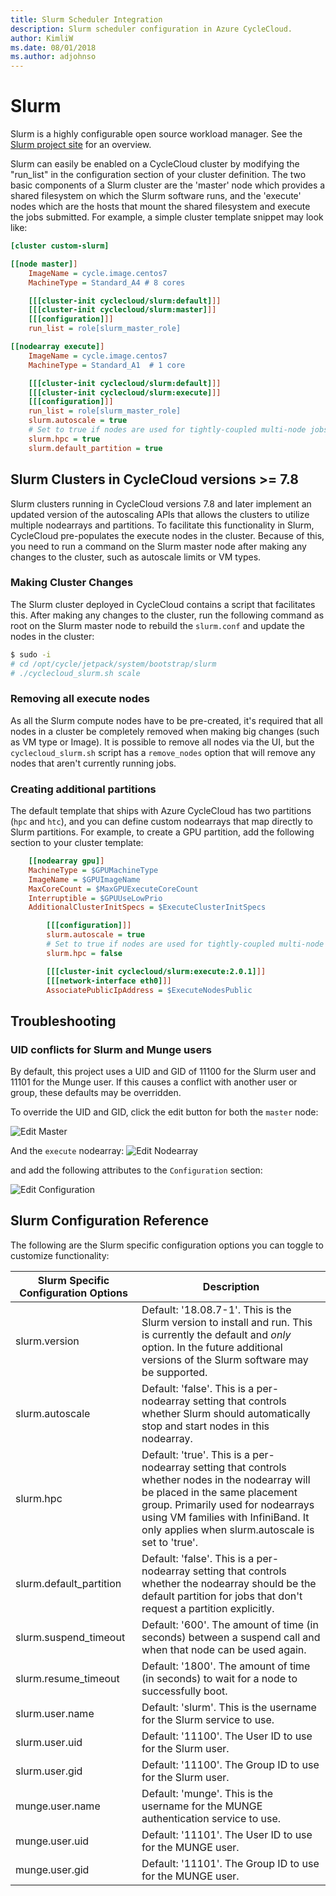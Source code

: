 ```yaml
---
title: Slurm Scheduler Integration
description: Slurm scheduler configuration in Azure CycleCloud.
author: KimliW
ms.date: 08/01/2018
ms.author: adjohnso
---
```


# Slurm

Slurm is a highly configurable open source workload manager. See the [Slurm project site](https://www.schedmd.com/) for an overview.

Slurm can easily be enabled on a CycleCloud cluster by modifying the "run_list" in the configuration section of your cluster definition. The two basic components of a Slurm cluster are the 'master' node which provides a shared filesystem on which the Slurm software runs, and the 'execute' nodes which are the hosts that mount the shared filesystem and execute the jobs submitted. For example, a simple cluster template snippet may look like:

``` ini
[cluster custom-slurm]

[[node master]]
    ImageName = cycle.image.centos7
    MachineType = Standard_A4 # 8 cores

    [[[cluster-init cyclecloud/slurm:default]]]
    [[[cluster-init cyclecloud/slurm:master]]]
    [[[configuration]]]
    run_list = role[slurm_master_role]

[[nodearray execute]]
    ImageName = cycle.image.centos7
    MachineType = Standard_A1  # 1 core

    [[[cluster-init cyclecloud/slurm:default]]]
    [[[cluster-init cyclecloud/slurm:execute]]]
    [[[configuration]]]
    run_list = role[slurm_master_role]
    slurm.autoscale = true
    # Set to true if nodes are used for tightly-coupled multi-node jobs
    slurm.hpc = true
    slurm.default_partition = true
```

## Slurm Clusters in CycleCloud versions >= 7.8
Slurm clusters running in CycleCloud versions 7.8 and later implement an updated version of the autoscaling APIs that allows the clusters to utilize multiple nodearrays and partitions. To facilitate this functionality in Slurm, CycleCloud pre-populates the execute nodes in the cluster. Because of this, you need to run a command on the Slurm master node after making any changes to the cluster, such as autoscale limits or VM types.

### Making Cluster Changes
The Slurm cluster deployed in CycleCloud contains a script that facilitates this. After making any changes to the cluster, run the following command as root on the Slurm master node to rebuild the `slurm.conf` and update the nodes in the cluster:

``` bash
$ sudo -i
# cd /opt/cycle/jetpack/system/bootstrap/slurm
# ./cyclecloud_slurm.sh scale
```

### Removing all execute nodes
As all the Slurm compute nodes have to be pre-created, it's required that all nodes in a cluster be completely removed when making big changes (such as VM type or Image). It is possible to remove all nodes via the UI, but the `cyclecloud_slurm.sh` script has a `remove_nodes` option that will remove any nodes that aren't currently running jobs.

### Creating additional partitions
The default template that ships with Azure CycleCloud has two partitions (`hpc` and `htc`), and you can define custom nodearrays that map directly to Slurm partitions. For example, to create a GPU partition, add the following section to your cluster template:

``` ini
    [[nodearray gpu]]
    MachineType = $GPUMachineType
    ImageName = $GPUImageName
    MaxCoreCount = $MaxGPUExecuteCoreCount
    Interruptible = $GPUUseLowPrio
    AdditionalClusterInitSpecs = $ExecuteClusterInitSpecs

        [[[configuration]]]
        slurm.autoscale = true
        # Set to true if nodes are used for tightly-coupled multi-node jobs
        slurm.hpc = false

        [[[cluster-init cyclecloud/slurm:execute:2.0.1]]]
        [[[network-interface eth0]]]
        AssociatePublicIpAddress = $ExecuteNodesPublic
```

## Troubleshooting

### UID conflicts for Slurm and Munge users

By default, this project uses a UID and GID of 11100 for the Slurm user and 11101 for the Munge user. If this causes a conflict with another user or group, these defaults may be overridden.

To override the UID and GID, click the edit button for both the `master` node:

![Edit Master](~/images/slurmmasternodeedit.png "Edit Master")

And the `execute` nodearray:
![Edit Nodearray](~/images/slurmnodearraytab.png "Edit nodearray")

 and add the following attributes to the `Configuration` section:

![Edit Configuration](~/images/slurmnodearrayedit.png "Edit configuration")


## Slurm Configuration Reference

The following are the Slurm specific configuration options you can toggle to customize functionality:

| Slurm Specific Configuration Options | Description |
| ------------------------------------ | ----------- |
| slurm.version                        | Default: '18.08.7-1'. This is the Slurm version to install and run. This is currently the default and *only* option. In the future additional versions of the Slurm software may be supported. |
| slurm.autoscale                      | Default: 'false'. This is a per-nodearray setting that controls whether Slurm should automatically stop and start nodes in this nodearray. |
| slurm.hpc                            | Default: 'true'. This is a per-nodearray setting that controls whether nodes in the nodearray will be placed in the same placement group. Primarily used for nodearrays using VM families with InfiniBand. It only applies when slurm.autoscale is set to 'true'. |
| slurm.default_partition              | Default: 'false'. This is a per-nodearray setting that controls whether the nodearray should be the default partition for jobs that don't request a partition explicitly. |
| slurm.suspend_timeout                | Default: '600'. The amount of time (in seconds) between a suspend call and when that node can be used again. |
| slurm.resume_timeout                 | Default: '1800'. The amount of time (in seconds) to wait for a node to successfully boot. |
| slurm.user.name                      | Default: 'slurm'. This is the username for the Slurm service to use. |
| slurm.user.uid                       | Default: '11100'. The User ID to use for the Slurm user. |
| slurm.user.gid                       | Default: '11100'. The Group ID to use for the Slurm user. |
| munge.user.name                      | Default: 'munge'. This is the username for the MUNGE authentication service to use. |
| munge.user.uid                       | Default: '11101'. The User ID to use for the MUNGE user. |
| munge.user.gid                       | Default: '11101'. The Group ID to use for the MUNGE user. |
